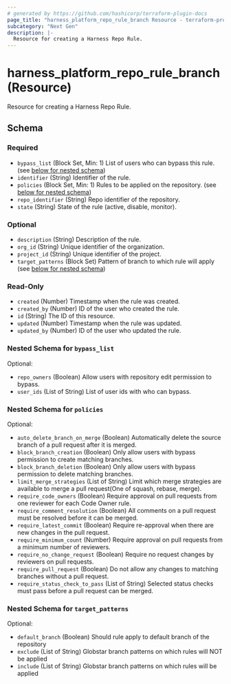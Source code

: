 ```yaml
---
# generated by https://github.com/hashicorp/terraform-plugin-docs
page_title: "harness_platform_repo_rule_branch Resource - terraform-provider-harness"
subcategory: "Next Gen"
description: |-
  Resource for creating a Harness Repo Rule.
---
```


# harness_platform_repo_rule_branch (Resource)

Resource for creating a Harness Repo Rule.



<!-- schema generated by tfplugindocs -->
## Schema

### Required

- `bypass_list` (Block Set, Min: 1) List of users who can bypass this rule. (see [below for nested schema](#nestedblock--bypass_list))
- `identifier` (String) Identifier of the rule.
- `policies` (Block Set, Min: 1) Rules to be applied on the repository. (see [below for nested schema](#nestedblock--policies))
- `repo_identifier` (String) Repo identifier of the repository.
- `state` (String) State of the rule (active, disable, monitor).

### Optional

- `description` (String) Description of the rule.
- `org_id` (String) Unique identifier of the organization.
- `project_id` (String) Unique identifier of the project.
- `target_patterns` (Block Set) Pattern of branch to which rule will apply (see [below for nested schema](#nestedblock--target_patterns))

### Read-Only

- `created` (Number) Timestamp when the rule was created.
- `created_by` (Number) ID of the user who created the rule.
- `id` (String) The ID of this resource.
- `updated` (Number) Timestamp when the rule was updated.
- `updated_by` (Number) ID of the user who updated the rule.

<a id="nestedblock--bypass_list"></a>
### Nested Schema for `bypass_list`

Optional:

- `repo_owners` (Boolean) Allow users with repository edit permission to bypass.
- `user_ids` (List of String) List of user ids with who can bypass.


<a id="nestedblock--policies"></a>
### Nested Schema for `policies`

Optional:

- `auto_delete_branch_on_merge` (Boolean) Automatically delete the source branch of a pull request after it is merged.
- `block_branch_creation` (Boolean) Only allow users with bypass permission to create matching branches.
- `block_branch_deletion` (Boolean) Only allow users with bypass permission to delete matching branches.
- `limit_merge_strategies` (List of String) Limit which merge strategies are available to merge a pull request(One of squash, rebase, merge).
- `require_code_owners` (Boolean) Require approval on pull requests from one reviewer for each Code Owner rule.
- `require_comment_resolution` (Boolean) All comments on a pull request must be resolved before it can be merged.
- `require_latest_commit` (Boolean) Require re-approval when there are new changes in the pull request.
- `require_minimum_count` (Number) Require approval on pull requests from a minimum number of reviewers.
- `require_no_change_request` (Boolean) Require no request changes by reviewers on pull requests.
- `require_pull_request` (Boolean) Do not allow any changes to matching branches without a pull request.
- `require_status_check_to_pass` (List of String) Selected status checks must pass before a pull request can be merged.


<a id="nestedblock--target_patterns"></a>
### Nested Schema for `target_patterns`

Optional:

- `default_branch` (Boolean) Should rule apply to default branch of the repository
- `exclude` (List of String) Globstar branch patterns on which rules will NOT be applied
- `include` (List of String) Globstar branch patterns on which rules will be applied
